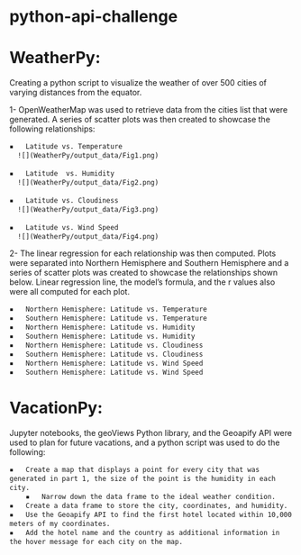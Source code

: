 # python-api-challenge

# WeatherPy:

Creating a python script to visualize the weather of over 500 cities of varying distances from the equator.

 1- OpenWeatherMap was used to retrieve data from the cities list that were generated. A series of scatter plots was then created to showcase the following relationships:

	▪	Latitude vs. Temperature
      ![](WeatherPy/output_data/Fig1.png)
      
	▪	Latitude  vs. Humidity
      ![](WeatherPy/output_data/Fig2.png)    
      
	▪	Latitude vs. Cloudiness
      ![](WeatherPy/output_data/Fig3.png)    
      
	▪	Latitude vs. Wind Speed
      ![](WeatherPy/output_data/Fig4.png)
      
2- The linear regression for each relationship was then computed. Plots were separated into Northern Hemisphere and Southern Hemisphere and a series of scatter plots was created to showcase the relationships shown below. Linear regression line, the model’s formula, and the r values also were all computed for each plot.

	▪	Northern Hemisphere: Latitude vs. Temperature
	▪	Southern Hemisphere: Latitude vs. Temperature
	▪	Northern Hemisphere: Latitude vs. Humidity
	▪	Southern Hemisphere: Latitude vs. Humidity
	▪	Northern Hemisphere: Latitude vs. Cloudiness
	▪	Southern Hemisphere: Latitude vs. Cloudiness
	▪	Northern Hemisphere: Latitude vs. Wind Speed
	▪	Southern Hemisphere: Latitude vs. Wind Speed


# VacationPy:

Jupyter notebooks, the geoViews Python library, and the Geoapify API were used to plan for future vacations, and a python script was used to do the following:

	▪	Create a map that displays a point for every city that was generated in part 1, the size of the point is the humidity in each city.
        ▪	Narrow down the data frame to the ideal weather condition.
	▪	Create a data frame to store the city, coordinates, and humidity.
	▪	Use the Geoapify API to find the first hotel located within 10,000 meters of my coordinates.
	▪	Add the hotel name and the country as additional information in the hover message for each city on the map. 


